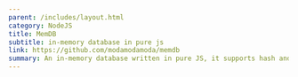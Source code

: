 ```yaml
---
parent: /includes/layout.html
category: NodeJS
title: MemDB
subtitle: in-memory database in pure js
link: https://github.com/modamodamoda/memdb
summary: An in-memory database written in pure JS, it supports hash and binary indices.
---
```


